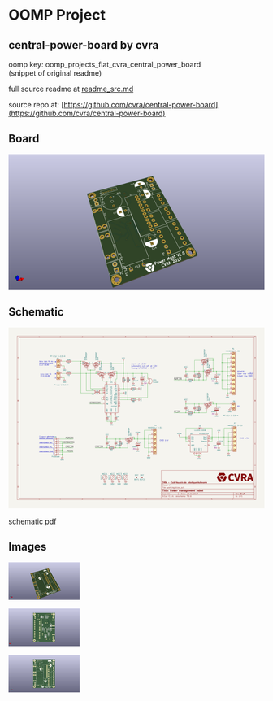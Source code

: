 # OOMP Project  
## central-power-board  by cvra  
  
oomp key: oomp_projects_flat_cvra_central_power_board  
(snippet of original readme)  
  
  
  full source readme at [readme_src.md](readme_src.md)  
  
source repo at: [https://github.com/cvra/central-power-board](https://github.com/cvra/central-power-board)  
## Board  
  
[![working_3d.png](working_3d_600.png)](working_3d.png)  
## Schematic  
  
[![working_schematic.png](working_schematic_600.png)](working_schematic.png)  
  
[schematic pdf](working_schematic.pdf)  
## Images  
  
[![working_3d.png](working_3d_140.png)](working_3d.png)  
  
[![working_3d_back.png](working_3d_back_140.png)](working_3d_back.png)  
  
[![working_3d_front.png](working_3d_front_140.png)](working_3d_front.png)  
